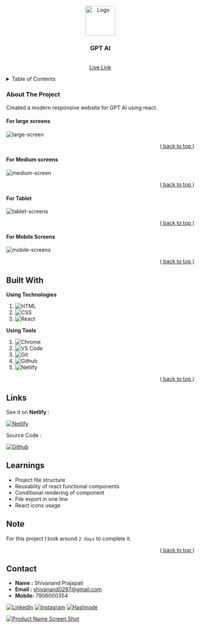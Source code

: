 
<div id="top"></div>

<!-- PROJECT LOGO -->
<br />
<div align="center">
  <a href="https://github.com/Shivanand0297/gpt-ai">
    <img src="https://learncodeonline.in/mascot.png" alt="Logo" width="80">
  </a>

<h3 align="center">GPT AI
</h3>

  <p align="center">
    <br />
    <a href="https://shivanand-gptai.netlify.app/">Live Link</a>
  </p>
</div>

<!-- TABLE OF CONTENTS -->
<details>
  <summary>Table of Contents</summary>
  <ol>
    <li>
      <a href="#about-the-project">About The Project</a>
    </li>
    <li><a href="#built-with">Built With</a></li>
    <li><a href="#live-project">Live Project</a></li>
    <li><a href="#learnt">Learnt</a></li>
    <li><a href="#contact">About Me</a></li>

  </ol>
</details>

<!-- ABOUT THE PROJECT -->

### About The Project

Created a modern responsive website for GPT AI using react.

#### For large screens

![large-screen](./images/large-screens.png)

<p align="right">(<a href="#top"> back to top </a>)</p>

#### For Medium screens


![medium-screen](./images/medium-screens.png)

<p align="right">(<a href="#top"> back to top </a>)</p>

#### For Tablet


![tablet-screens](./images/tablet-screen.png)

<p align="right">(<a href="#top"> back to top </a>)</p>

#### For Mobile Screens


![mobile-screens](./images/mobile-screens.png)


<p align="right">(<a href="#top"> back to top </a>)</p>

## Built With

**Using Technologies**

1. ![HTML][html-shield]
2. ![CSS][CSS-shield]
2. ![React][react-shield]

**Using Tools**

1. ![Chrome][chrome-shield]
2. ![VS Code][vscode-shield]
3. ![Git][git-shield]
4. ![Github][github-shield]
5. ![Netlify][netlify-shield]

<p align="right">(<a href="#top"> back to top </a>)</p>

## Links

See it on **Netlify** :

[![Netlify][netlify-shield]][project-url]

Source Code :

[![Github][github-shield]][source-code]

<!-- LEARNT -->

## Learnings

- Project file structure
- Reusablity of react functional components
- Conditional rendering of component
- File export in one line
- React icons usage

<!-- NOTE -->

## Note

For this project I took around `2 days` to complete it.

<p align="right">(<a href="#top"> back to top </a>)</p>

<!-- CONTACT -->

## Contact

- **Name :** Shivanand Prajapati
- **Email :** shivanand0297@gmail.com
- **Mobile:** 7906000354

<!-- Social Links -->

[![LinkedIn][linkedin-shield]][linkedin-url]
[![Instagram][instagram-shield]][instagram-url]
[![Hashnode][hashnode-shield]][hashnode-url]



<!-- BACK TO TOP -->

[![Product Name Screen Shot][backtotop-shield]](#top)

<!-- MARKDOWN LINKS & IMAGES -->

<!-- Linkedin -->

[linkedin-shield]: https://img.shields.io/badge/-LinkedIn-black.svg?style=for-the-badge&logo=linkedin&colorB=0B5FBB

[linkedin-url]: https://www.linkedin.com/in/shivanand-prajapati-2a5423167/

<!-- Instagram -->

[instagram-shield]: https://img.shields.io/badge/Instagram-%23E4405F.svg?style=for-the-badge&logo=Instagram&logoColor=white
[instagram-url]: https://instagram.com/shivanand_10.web.dev

<!-- Hashnode -->

[hashnode-shield]: https://img.shields.io/badge/Hashnode-2962FF?style=for-the-badge&logo=hashnode&logoColor=white
[hashnode-url]: https://hashnode.com/@Shivanand10

<!-- Back to Top -->

[backtotop-shield]: https://img.shields.io/badge/Back%20to%20Top-%5E-brightgreen

<!-- Tools and Technologies -->

[html-shield]: https://img.shields.io/badge/html5-%23E34F26.svg?style=for-the-badge&logo=html5&logoColor=white

[CSS-shield]: https://img.shields.io/badge/css-%23121011.svg?style=for-the-badge&logo=css&logoColor=blue 

[vscode-shield]: https://img.shields.io/badge/Visual%20Studio%20Code-0078d7.svg?style=for-the-badge&logo=visual-studio-code&logoColor=white

[chrome-shield]: https://img.shields.io/badge/Google%20Chrome-4285F4?style=for-the-badge&logo=GoogleChrome&logoColor=white

[netlify-shield]: https://img.shields.io/badge/netlify-%23000000.svg?style=for-the-badge&logo=netlify&logoColor=#00C7B7

[git-shield]: https://img.shields.io/badge/git-%23F05033.svg?style=for-the-badge&logo=git&logoColor=white

[github-shield]: https://img.shields.io/badge/github-%23121011.svg?style=for-the-badge&logo=github&logoColor=white

[react-shield]: https://img.shields.io/badge/react-%23121011.svg?style=for-the-badge&logo=react&logoColor=blue 
 
<!-- source code -->

[project-url]: https://shivanand-gptai.netlify.app/

[source-code]: https://github.com/Shivanand0297/gpt-ai